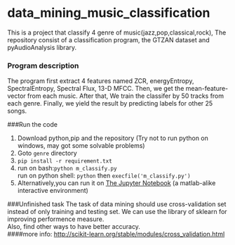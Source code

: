# data_mining_music_classification

This is a project that classify 4 genre of music(jazz,pop,classical,rock), The repository consist of a classification program, the GTZAN dataset and pyAudioAnalysis library.

### Program description
The program first extract 4 features named ZCR, energyEntropy, SpectralEntropy, Spectral Flux, 13-D MFCC. Then, we get the mean-feature-vector from each music. After that, We train the classifer by 50 tracks from each genre. Finally, we yield the result by predicting labels for other 25 songs.

###Run the code
1. Download python,pip and the repository (Try not to run python on windows, may got some solvable problems)
2. Goto `genre` directory
3. ```pip install -r requirement.txt```
4. run on bash:```python m_classify.py```  
   run on python shell: ```python``` then ```execfile('m_classify.py')```
5. Alternatively,you can run it on [The Jupyter Notebook](http://jupyter.org/) (a matlab-alike interactive environment)


###Unfinished task
The task of data mining should use cross-validation set instead of only training and testing set. We can use the library of sklearn for improving performence measure.  
Also, find other ways to have better accuracy.  
####more info: 
http://scikit-learn.org/stable/modules/cross_validation.html
